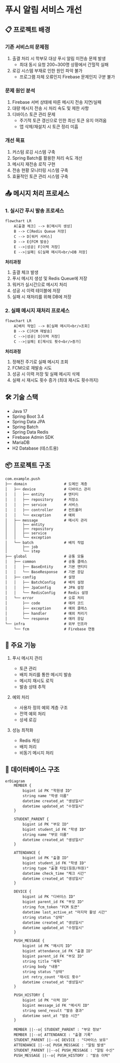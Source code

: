 # 푸시 알림 서비스 개선

## 📋 프로젝트 배경
### 기존 서비스의 문제점

1. 출결 처리 시 학부모 대상 푸시 알림 미전송 문제 발생
    - 최대 동시 요청 200~300명 상황에서 간헐적 실패
2. 로깅 시스템 부재로 인한 원인 파악 불가
    - 프로그램 자체 오류인지 Firebase 문제인지 구분 불가

### 문제 원인 분석

1. Firebase 서버 상태에 따른 메시지 전송 지연/실패
2. 대량 메시지 전송 시 처리 속도 및 제한 사항
3. 디바이스 토큰 관리 문제
    - 주기적 토큰 갱신으로 인한 최신 토큰 유지 어려움
    - 앱 삭제/재설치 시 토큰 정리 미흡
    
### 개선 목표

1. 커스텀 로깅 시스템 구축
2. Spring Batch를 활용한 처리 속도 개선
3. 메시지 재전송 로직 구현
4. 전송 현황 모니터링 시스템 구축
5. 효율적인 토큰 관리 시스템 구축

## 📤 메시지 처리 프로세스

### 1. 실시간 푸시 발송 프로세스
```mermaid
flowchart LR
    A[출결 체크] --> B[메시지 생성]
    B --> C[Redis Queue 저장]
    C --> D[워커 서비스]
    D --> E{FCM 발송}
    E -->|성공| F[이력 저장]
    E -->|실패| G[실패 메시지<br/>DB 저장]
```

__처리과정__
1. 출결 체크 발생
2. 푸시 메시지 생성 및 Redis Queue에 저장
3. 워커가 실시간으로 메시지 처리
4. 성공 시 이력 테이블에 저장
5. 실패 시 재처리를 위해 DB에 저장

### 2. 실패 메시지 재처리 프로세스
```mermaid
flowchart LR
    A[배치 작업] --> B[실패 메시지<br/>조회]
    B --> C[FCM 재발송]
    C -->|성공| D[이력 저장]
    C -->|실패| E[재시도 횟수<br/>증가]
```

__처리과정__
1. 정해진 주기로 실패 메시지 조회
2. FCM으로 재발송 시도
3. 성공 시 이력 저장 및 실패 메시지 삭제
4. 실패 시 재시도 횟수 증가 (최대 재시도 횟수까지)

## 🛠 기술 스택
- Java 17
- Spring Boot 3.4
- Spring Data JPA
- Spring Batch
- Spring Data Redis
- Firebase Admin SDK
- MariaDB
- H2 Database (테스트용)

## 📦 프로젝트 구조
```
com.example.push
├── domain                 # 도메인 계층
│   ├── device             # 디바이스 관리
│   │   ├── entity         # 엔티티
│   │   ├── repository     # 저장소
│   │   ├── service        # 서비스
│   │   ├── controller     # 컨트롤러
│   │   └── exception      # 예외
│   ├── message            # 메시지 관리
│   │   ├── entity
│   │   ├── repository
│   │   ├── service
│   │   └── exception
│   └── batch              # 배치 작업
│       ├── job
│       └── step
├── global                 # 공통 모듈
│   ├── common             # 공통 클래스
│   │   ├── BaseEntity     # 기본 엔티티
│   │   └── BaseResponse   # 기본 응답
│   ├── config             # 설정
│   │   ├── BatchConfig    # 배치 설정
│   │   ├── JpaConfig      # JPA 설정
│   │   └── RedisConfig    # Redis 설정
│   └── error              # 오류 처리
│       ├── code           # 에러 코드
│       ├── exception      # 예외 클래스
│       ├── handler        # 예외 처리기
│       └── response       # 에러 응답
└── infra                  # 외부 인프라
    └── fcm                # Firebase 연동
```

## 🔧 주요 기능
1. 푸시 메시지 관리
    - 토큰 관리
    - 배치 처리를 통한 메시지 발송
    - 메시지 재시도 로직
    - 발송 상태 추적

2. 예외 처리
    - 사용자 정의 예외 계층 구조
    - 전역 예외 처리
    - 상세 로깅

3. 성능 최적화
    - Redis 캐싱
    - 배치 처리
    - 비동기 메시지 처리

## 💾 데이터베이스 구조
```mermaid
erDiagram
    MEMBER {
        bigint id PK "학원생 ID"
        string name "학생 이름"
        datetime created_at "생성일시"
        datetime updated_at "수정일시"
    }

    STUDENT_PARENT {
        bigint id PK "부모 ID"
        bigint student_id FK "학생 ID"
        string name "부모 이름"
        datetime created_at "생성일시"
    }

    ATTENDANCE {
        bigint id PK "출결 ID"
        bigint student_id FK "학생 ID"
        string type "출결 타입(등원/하원)"
        datetime check_time "체크 시간"
        datetime created_at "생성일시"
    }

    DEVICE {
        bigint id PK "디바이스 ID"
        bigint parent_id FK "부모 ID"
        string fcm_token "FCM 토큰"
        datetime last_active_at "마지막 활성 시간"
        string status "상태"
        datetime created_at "생성일시"
        datetime updated_at "수정일시"
    }

    PUSH_MESSAGE {
        bigint id PK "메시지 ID"
        bigint attendance_id FK "출결 ID"
        bigint parent_id FK "부모 ID"
        string title "제목"
        string body "내용"
        string status "상태"
        int retry_count "재시도 횟수"
        datetime created_at "생성일시"
    }

    PUSH_HISTORY {
        bigint id PK "이력 ID"
        bigint message_id FK "메시지 ID"
        string send_result "발송 결과"
        datetime sent_at "발송 시간"
    }

    MEMBER ||--o{ STUDENT_PARENT : "부모 정보"
    MEMBER ||--o{ ATTENDANCE : "출결 기록"
    STUDENT_PARENT ||--o{ DEVICE : "디바이스 보유"
    ATTENDANCE ||--o{ PUSH_MESSAGE : "알림 발생"
    STUDENT_PARENT ||--o{ PUSH_MESSAGE : "알림 수신"
    PUSH_MESSAGE ||--o{ PUSH_HISTORY : "발송 이력"
```